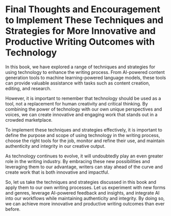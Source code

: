 Final Thoughts and Encouragement to Implement These Techniques and Strategies for More Innovative and Productive Writing Outcomes with Technology
=============================================================================================================================================================

In this book, we have explored a range of techniques and strategies for using technology to enhance the writing process. From AI-powered content generation tools to machine learning-powered language models, these tools can provide valuable assistance with tasks such as content creation, editing, and research.

However, it is important to remember that technology should be used as a tool, not a replacement for human creativity and critical thinking. By combining the power of technology with our own unique perspectives and voices, we can create innovative and engaging work that stands out in a crowded marketplace.

To implement these techniques and strategies effectively, it is important to define the purpose and scope of using technology in the writing process, choose the right tools for the job, monitor and refine their use, and maintain authenticity and integrity in our creative output.

As technology continues to evolve, it will undoubtedly play an even greater role in the writing industry. By embracing these new possibilities and leveraging them to our advantage, writers can stay ahead of the curve and create work that is both innovative and impactful.

So, let us take the techniques and strategies discussed in this book and apply them to our own writing processes. Let us experiment with new forms and genres, leverage AI-powered feedback and insights, and integrate AI into our workflows while maintaining authenticity and integrity. By doing so, we can achieve more innovative and productive writing outcomes than ever before.
